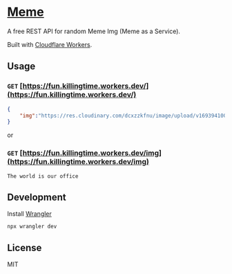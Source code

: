 # [Meme](https://fun.killingtime.workers.dev/)

A free REST API for random Meme Img (Meme as a Service).

Built with [Cloudflare Workers](https://workers.cloudflare.com/).

## Usage

### `GET` [https://fun.killingtime.workers.dev/](https://fun.killingtime.workers.dev/)

```json
{
    "img":"https://res.cloudinary.com/dcxzzkfnu/image/upload/v1693941003/MEME/jjlonkqufn3b4ywwurvx.jpg"
}
```

or

### `GET` [https://fun.killingtime.workers.dev/img](https://fun.killingtime.workers.dev/img)

```text
The world is our office
```

## Development

Install [Wrangler](https://developers.cloudflare.com/workers/wrangler/get-started/#installation)

```shell
npx wrangler dev
```

## License

MIT
